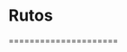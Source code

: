 <!DOCTYPE html>
<html>
<head>
   
</head>
<body>

<h1>Rutos</h1>

</body>
</html>
=====================

